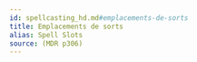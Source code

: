 ```yaml
---
id: spellcasting_hd.md#emplacements-de-sorts
title: Emplacements de sorts
alias: Spell Slots
source: (MDR p306)
---
```


